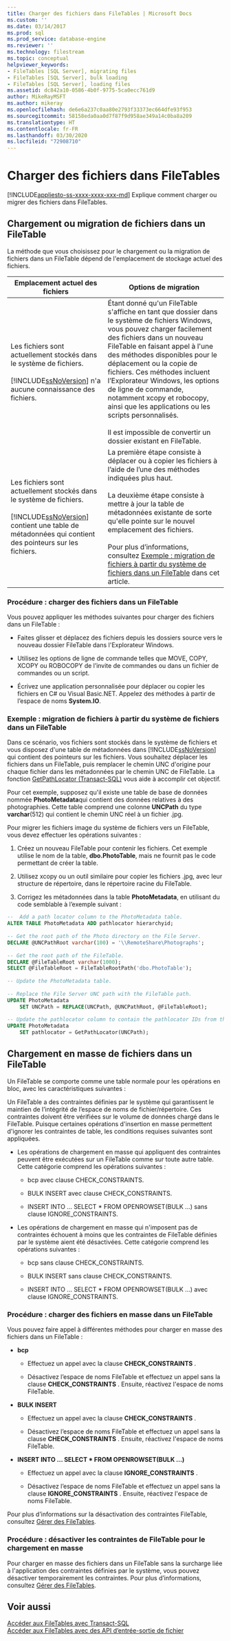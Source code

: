 ```yaml
---
title: Charger des fichiers dans FileTables | Microsoft Docs
ms.custom: ''
ms.date: 03/14/2017
ms.prod: sql
ms.prod_service: database-engine
ms.reviewer: ''
ms.technology: filestream
ms.topic: conceptual
helpviewer_keywords:
- FileTables [SQL Server], migrating files
- FileTables [SQL Server], bulk loading
- FileTables [SQL Server], loading files
ms.assetid: dc842a10-0586-4b0f-9775-5ca0ecc761d9
author: MikeRayMSFT
ms.author: mikeray
ms.openlocfilehash: de6e6a237c0aa80e2793f33373ec664dfe93f953
ms.sourcegitcommit: 58158eda0aa0d7f87f9d958ae349a14c0ba8a209
ms.translationtype: HT
ms.contentlocale: fr-FR
ms.lasthandoff: 03/30/2020
ms.locfileid: "72908710"
---
```

# <a name="load-files-into-filetables"></a>Charger des fichiers dans FileTables
[!INCLUDE[appliesto-ss-xxxx-xxxx-xxx-md](../../includes/appliesto-ss-xxxx-xxxx-xxx-md.md)]
  Explique comment charger ou migrer des fichiers dans FileTables.  
  
##  <a name="loading-or-migrating-files-into-a-filetable"></a><a name="BasicsLoadNew"></a> Chargement ou migration de fichiers dans un FileTable  
 La méthode que vous choisissez pour le chargement ou la migration de fichiers dans un FileTable dépend de l'emplacement de stockage actuel des fichiers.  
  
|Emplacement actuel des fichiers|Options de migration|  
|-------------------------------|---------------------------|  
|Les fichiers sont actuellement stockés dans le système de fichiers.<br /><br /> [!INCLUDE[ssNoVersion](../../includes/ssnoversion-md.md)] n'a aucune connaissance des fichiers.|Étant donné qu'un FileTable s'affiche en tant que dossier dans le système de fichiers Windows, vous pouvez charger facilement des fichiers dans un nouveau FileTable en faisant appel à l'une des méthodes disponibles pour le déplacement ou la copie de fichiers. Ces méthodes incluent l’Explorateur Windows, les options de ligne de commande, notamment xcopy et robocopy, ainsi que les applications ou les scripts personnalisés.<br /><br /> Il est impossible de convertir un dossier existant en FileTable.|  
|Les fichiers sont actuellement stockés dans le système de fichiers.<br /><br /> [!INCLUDE[ssNoVersion](../../includes/ssnoversion-md.md)] contient une table de métadonnées qui contient des pointeurs sur les fichiers.|La première étape consiste à déplacer ou à copier les fichiers à l’aide de l’une des méthodes indiquées plus haut.<br /><br /> La deuxième étape consiste à mettre à jour la table de métadonnées existante de sorte qu'elle pointe sur le nouvel emplacement des fichiers.<br /><br /> Pour plus d’informations, consultez [Exemple : migration de fichiers à partir du système de fichiers dans un FileTable](#HowToMigrateFiles) dans cet article.|  
  
###  <a name="how-to-load-files-into-a-filetable"></a><a name="HowToLoadNew"></a> Procédure : charger des fichiers dans un FileTable  
Vous pouvez appliquer les méthodes suivantes pour charger des fichiers dans un FileTable :  
  
-   Faites glisser et déplacez des fichiers depuis les dossiers source vers le nouveau dossier FileTable dans l'Explorateur Windows.  
  
-   Utilisez les options de ligne de commande telles que MOVE, COPY, XCOPY ou ROBOCOPY de l’invite de commandes ou dans un fichier de commandes ou un script.  
  
-   Écrivez une application personnalisée pour déplacer ou copier les fichiers en C# ou Visual Basic.NET. Appelez des méthodes à partir de l’espace de noms **System.IO**.  
  
###  <a name="example-migrating-files-from-the-file-system-into-a-filetable"></a><a name="HowToMigrateFiles"></a> Exemple : migration de fichiers à partir du système de fichiers dans un FileTable  
 Dans ce scénario, vos fichiers sont stockés dans le système de fichiers et vous disposez d'une table de métadonnées dans [!INCLUDE[ssNoVersion](../../includes/ssnoversion-md.md)] qui contient des pointeurs sur les fichiers. Vous souhaitez déplacer les fichiers dans un FileTable, puis remplacer le chemin UNC d'origine pour chaque fichier dans les métadonnées par le chemin UNC de FileTable. La fonction [GetPathLocator &#40;Transact-SQL&#41;](../../relational-databases/system-functions/getpathlocator-transact-sql.md) vous aide à accomplir cet objectif.  
  
 Pour cet exemple, supposez qu'il existe une table de base de données nommée **PhotoMetadata**qui contient des données relatives à des photographies. Cette table comprend une colonne **UNCPath** du type **varchar**(512) qui contient le chemin UNC réel à un fichier .jpg.  
  
 Pour migrer les fichiers image du système de fichiers vers un FileTable, vous devez effectuer les opérations suivantes :  
  
1.  Créez un nouveau FileTable pour contenir les fichiers. Cet exemple utilise le nom de la table, **dbo.PhotoTable**, mais ne fournit pas le code permettant de créer la table.  
  
2.  Utilisez xcopy ou un outil similaire pour copier les fichiers .jpg, avec leur structure de répertoire, dans le répertoire racine du FileTable.  
  
3.  Corrigez les métadonnées dans la table **PhotoMetadata**, en utilisant du code semblable à l’exemple suivant :  

```sql  
--  Add a path locator column to the PhotoMetadata table.  
ALTER TABLE PhotoMetadata ADD pathlocator hierarchyid;  
  
-- Get the root path of the Photo directory on the File Server.  
DECLARE @UNCPathRoot varchar(100) = '\\RemoteShare\Photographs';  
  
-- Get the root path of the FileTable.  
DECLARE @FileTableRoot varchar(1000);  
SELECT @FileTableRoot = FileTableRootPath('dbo.PhotoTable');  
  
-- Update the PhotoMetadata table.  
  
-- Replace the File Server UNC path with the FileTable path.  
UPDATE PhotoMetadata  
    SET UNCPath = REPLACE(UNCPath, @UNCPathRoot, @FileTableRoot);  
  
-- Update the pathlocator column to contain the pathlocator IDs from the FileTable.  
UPDATE PhotoMetadata  
    SET pathlocator = GetPathLocator(UNCPath);  
```  
  
##  <a name="bulk-loading-files-into-a-filetable"></a><a name="BasicsBulkLoad"></a> Chargement en masse de fichiers dans un FileTable  
 Un FileTable se comporte comme une table normale pour les opérations en bloc, avec les caractéristiques suivantes :  
  
 Un FileTable a des contraintes définies par le système qui garantissent le maintien de l’intégrité de l’espace de noms de fichier/répertoire. Ces contraintes doivent être vérifiées sur le volume de données chargé dans le FileTable. Puisque certaines opérations d'insertion en masse permettent d'ignorer les contraintes de table, les conditions requises suivantes sont appliquées.  
  
-   Les opérations de chargement en masse qui appliquent des contraintes peuvent être exécutées sur un FileTable comme sur toute autre table. Cette catégorie comprend les opérations suivantes :  
  
    -   bcp avec clause CHECK_CONSTRAINTS.  
  
    -   BULK INSERT avec clause CHECK_CONSTRAINTS.  
  
    -   INSERT INTO ... SELECT * FROM OPENROWSET(BULK ...) sans clause IGNORE_CONSTRAINTS.  
  
-   Les opérations de chargement en masse qui n'imposent pas de contraintes échouent à moins que les contraintes de FileTable définies par le système aient été désactivées. Cette catégorie comprend les opérations suivantes :  
  
    -   bcp sans clause CHECK_CONSTRAINTS.  
  
    -   BULK INSERT sans clause CHECK_CONSTRAINTS.  
  
    -   INSERT INTO ... SELECT * FROM OPENROWSET(BULK ...) avec clause IGNORE_CONSTRAINTS.  
  
###  <a name="how-to-bulk-load-files-into-a-filetable"></a><a name="HowToBulkLoad"></a> Procédure : charger des fichiers en masse dans un FileTable  
 Vous pouvez faire appel à différentes méthodes pour charger en masse des fichiers dans un FileTable :  
  
-   **bcp**  
  
    -   Effectuez un appel avec la clause **CHECK_CONSTRAINTS** .  
  
    -   Désactivez l’espace de noms FileTable et effectuez un appel sans la clause **CHECK_CONSTRAINTS** . Ensuite, réactivez l'espace de noms FileTable.  
  
-   **BULK INSERT**  
  
    -   Effectuez un appel avec la clause **CHECK_CONSTRAINTS** .  
  
    -   Désactivez l’espace de noms FileTable et effectuez un appel sans la clause **CHECK_CONSTRAINTS** . Ensuite, réactivez l'espace de noms FileTable.  
  
-   **INSERT INTO ... SELECT \* FROM OPENROWSET(BULK ...)**  
  
    -   Effectuez un appel avec la clause **IGNORE_CONSTRAINTS** .  
  
    -   Désactivez l’espace de noms FileTable et effectuez un appel sans la clause **IGNORE_CONSTRAINTS** . Ensuite, réactivez l'espace de noms FileTable.  
  
 Pour plus d’informations sur la désactivation des contraintes FileTable, consultez [Gérer des FileTables](../../relational-databases/blob/manage-filetables.md).  
  
###  <a name="how-to-disable-filetable-constraints-for-bulk-loading"></a><a name="disabling"></a> Procédure : désactiver les contraintes de FileTable pour le chargement en masse  
 Pour charger en masse des fichiers dans un FileTable sans la surcharge liée à l'application des contraintes définies par le système, vous pouvez désactiver temporairement les contraintes. Pour plus d’informations, consultez [Gérer des FileTables](../../relational-databases/blob/manage-filetables.md).  
  
## <a name="see-also"></a>Voir aussi  
 [Accéder aux FileTables avec Transact-SQL](../../relational-databases/blob/access-filetables-with-transact-sql.md)   
 [Accéder aux FileTables avec des API d’entrée-sortie de fichier](../../relational-databases/blob/access-filetables-with-file-input-output-apis.md)  
  
  
